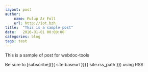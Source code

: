 ```yaml
---
layout: post
author:
    name: Fulup Ar Foll
    url: http://iot.bzh
title:  "This is a sample post"
date:   2016-01-01 00:00:00
categories: blog
tags: test
---
```


This is a sample of post for webdoc-tools 

Be sure to [subscribe]({{ site.baseurl }}{{ site.rss_path }}) using RSS
